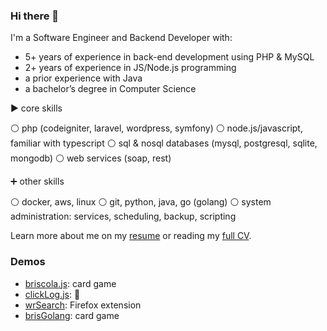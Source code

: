 ### Hi there 👋

I'm a Software Engineer and Backend Developer with:

- 5+ years of experience in back-end development using PHP & MySQL
- 2+ years of experience in JS/Node.js programming
- a prior experience with Java
- a bachelor’s degree in Computer Science

▶️ core skills

⚪️ php (codeigniter, laravel, wordpress, symfony)
⚪️ node.js/javascript, familiar with typescript
⚪️ sql & nosql databases (mysql, postgresql, sqlite, mongodb)
⚪️ web services (soap, rest)


➕ other skills

⚪️ docker, aws, linux
⚪️ git, python, java, go (golang)
⚪️ system administration: services, scheduling, backup, scripting

Learn more about me on my [resume](https://drive.google.com/file/d/19yVcf2oG2yRAtPejWLeKDvJbr8n0_FpC/view) 
or reading my [full CV](https://drive.google.com/file/d/1f9li-RTNsb_CTaoYD8sFnNtre_2sdF4f/view).

### Demos

- [briscola.js](https://calogxro.github.io/demo/briscola.js/index.html): card game
- [clickLog.js](https://clicklogjs.web.app/): 🤔
- [wrSearch](https://addons.mozilla.org/en-US/firefox/addon/wordreference-dictionary/): Firefox extension
- [brisGolang](http://18.197.141.191:8080/): card game

<!--
**calogxro/calogxro** is a ✨ _special_ ✨ repository because its `README.md` (this file) appears on your GitHub profile.

Here are some ideas to get you started:

- 🔭 I’m currently working on ...
- 🌱 I’m currently learning ...
- 👯 I’m looking to collaborate on ...
- 🤔 I’m looking for help with ...
- 💬 Ask me about ...
- 📫 How to reach me: ...
- 😄 Pronouns: ...
- ⚡ Fun fact: ...
-->
